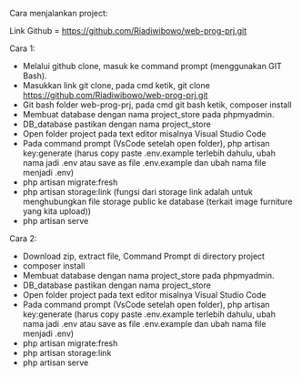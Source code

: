 Cara menjalankan project:

Link Github = https://github.com/Riadiwibowo/web-prog-prj.git

Cara 1:
- Melalui github clone, masuk ke command prompt (menggunakan GIT Bash).
- Masukkan link git clone, pada cmd ketik, git clone https://github.com/Riadiwibowo/web-prog-prj.git
- Git bash folder web-prog-prj, pada cmd git bash ketik, composer install
- Membuat database dengan nama project_store pada phpmyadmin.
- DB_database pastikan dengan nama project_store
- Open folder project pada text editor misalnya Visual Studio Code
- Pada command prompt (VsCode setelah open folder), php artisan key:generate (harus copy paste .env.example terlebih dahulu, ubah nama jadi .env atau save as file .env.example dan ubah nama file menjadi .env)
- php artisan migrate:fresh
- php artisan storage:link (fungsi dari storage link adalah untuk menghubungkan file storage public ke database (terkait image furniture yang kita upload))
- php artisan serve

Cara 2:
- Download zip, extract file, Command Prompt di directory project
- composer install
- Membuat database dengan nama project_store pada phpmyadmin.
- DB_database pastikan dengan nama project_store
- Open folder project pada text editor misalnya Visual Studio Code
- Pada command prompt (VsCode setelah open folder), php artisan key:generate (harus copy paste .env.example terlebih dahulu, ubah nama jadi .env atau save as file .env.example dan ubah nama file menjadi .env)
- php artisan migrate:fresh
- php artisan storage:link 
- php artisan serve
